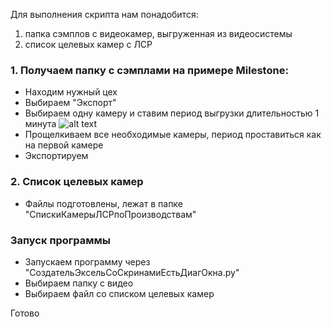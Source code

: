 Для выполнения скрипта нам понадобится:
1. папка сэмплов с видеокамер, выгруженная из видеосистемы
2. список целевых камер с ЛСР

### 1. Получаем папку с сэмплами на примере Milestone:
* Находим нужный цех
* Выбираем "Экспорт"
* Выбираем одну камеру и ставим период выгрузки длительностью 1 минута ![alt text](image.png)
* Прощелкиваем все необходимые камеры, период проставиться как на первой камере
* Экспортируем

### 2. Список целевых камер
* Файлы подготовлены, лежат в папке "СпискиКамерыЛСРпоПроизводствам"


### Запуск программы
* Запускаем программу через "СоздательЭксельСоСкринамиЕстьДиагОкна.py"
* Выбираем папку с видео
* Выбираем файл со списком целевых камер

Готово